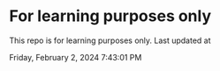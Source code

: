 # For learning purposes only
This repo is for learning purposes only.
Last updated at

Friday, February 2, 2024 7:43:01 PM

